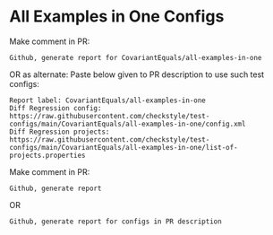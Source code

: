 # All Examples in One Configs
Make comment in PR:
```
Github, generate report for CovariantEquals/all-examples-in-one
```
OR as alternate:
Paste below given to PR description to use such test configs:
```
Report label: CovariantEquals/all-examples-in-one
Diff Regression config: https://raw.githubusercontent.com/checkstyle/test-configs/main/CovariantEquals/all-examples-in-one/config.xml
Diff Regression projects: https://raw.githubusercontent.com/checkstyle/test-configs/main/CovariantEquals/all-examples-in-one/list-of-projects.properties
```
Make comment in PR:
```
Github, generate report
```
OR
```
Github, generate report for configs in PR description
```
